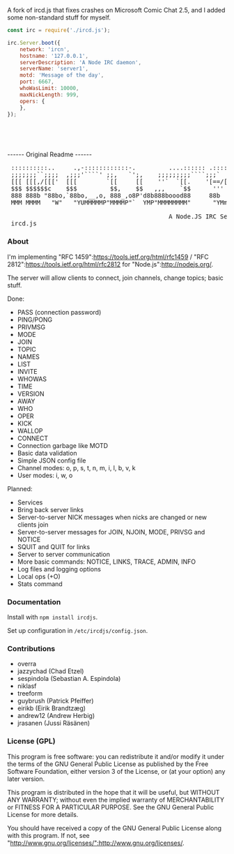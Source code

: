 A fork of ircd.js that fixes crashes on Microsoft Comic Chat 2.5, and I added some non-standard stuff for myself.

```js
const irc = require('./ircd.js');

irc.Server.boot({
	network: 'ircn',
	hostname: '127.0.0.1',
	serverDescription: 'A Node IRC daemon',
	serverName: 'server1',
	motd: 'Message of the day',
	port: 6667,
	whoWasLimit: 10000,
	maxNickLength: 999,
	opers: {
	},
});
```

<span>&nbsp;</span>

<span>&nbsp;</span>

<span>-</span><span>-</span><span>-</span><span>-</span><span>-</span><span>-</span> Original Readme <span>-</span><span>-</span><span>-</span><span>-</span><span>-</span><span>-</span>

<pre>
 ::::::::::..     .,-::::::::::::-.         ....:::::: .::::::. 
 ;;;;;;;``;;;;  ,;;;'````' ;;,   `';,    ;;;;;;;;;````;;;`    ` 
 [[[ [[[,/[[['  [[[        `[[     [[    ''`  `[[.    '[==/[[[[,
 $$$ $$$$$$c    $$$         $$,    $$   ,,,    `$$      '''    $
 888 888b "88bo,`88bo,__,o, 888_,o8P'd8b888boood88     88b    dP
 MMM MMMM   "W"   "YUMMMMMP"MMMMP"`  YMP"MMMMMMMM"      "YMmMY" 

                                            A Node.JS IRC Server
 ircd.js
</pre>

### About

I'm implementing "RFC 1459":https://tools.ietf.org/html/rfc1459 / "RFC 2812":https://tools.ietf.org/html/rfc2812 for "Node.js":http://nodejs.org/.

The server will allow clients to connect, join channels, change topics; basic stuff.

Done:

* PASS (connection password)
* PING/PONG
* PRIVMSG
* MODE
* JOIN
* TOPIC
* NAMES
* LIST
* INVITE
* WHOWAS
* TIME
* VERSION
* AWAY
* WHO
* OPER
* KICK
* WALLOP
* CONNECT
* Connection garbage like MOTD
* Basic data validation
* Simple JSON config file
* Channel modes: o, p, s, t, n, m, i, l, b, v, k
* User modes: i, w, o

Planned:

* Services
* Bring back server links
* Server-to-server NICK messages when nicks are changed or new clients join
* Server-to-server messages for JOIN, NJOIN, MODE, PRIVSG and NOTICE
* SQUIT and QUIT for links
* Server to server communication
* More basic commands: NOTICE, LINKS, TRACE, ADMIN, INFO
* Log files and logging options
* Local ops (+O)
* Stats command

### Documentation

Install with <code>npm install ircdjs</code>.

Set up configuration in <code>/etc/ircdjs/config.json</code>.

### Contributions

* overra
* jazzychad (Chad Etzel)
* sespindola (Sebastian A. Espindola)
* niklasf
* treeform
* guybrush (Patrick Pfeiffer)
* eirikb (Eirik Brandtzæg)
* andrew12 (Andrew Herbig)
* jrasanen (Jussi Räsänen)

### License (GPL)

This program is free software: you can redistribute it and/or modify
it under the terms of the GNU General Public License as published by
the Free Software Foundation, either version 3 of the License, or
(at your option) any later version.

This program is distributed in the hope that it will be useful,
but WITHOUT ANY WARRANTY; without even the implied warranty of
MERCHANTABILITY or FITNESS FOR A PARTICULAR PURPOSE.  See the
GNU General Public License for more details.

You should have received a copy of the GNU General Public License
along with this program.  If not, see "http://www.gnu.org/licenses/":http://www.gnu.org/licenses/.
